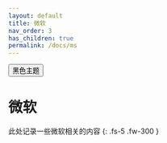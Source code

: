 ```yaml
---
layout: default
title: 微软
nav_order: 3
has_children: true
permalink: /docs/ms
---
```

<button class="btn js-toggle-dark-mode">黑色主题</button>

<script type="text/javascript" src="{{ "/assets/js/dark-mode-preview.js" | absolute_url }}"></script>
# 微软

此处记录一些微软相关的内容
{: .fs-5 .fw-300 }



